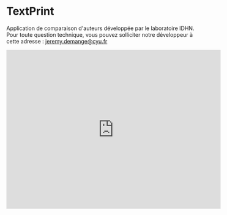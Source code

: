 # TextPrint

Application de comparaison d'auteurs développée par le laboratoire IDHN.
Pour toute question technique, vous pouvez solliciter notre développeur à cette adresse : jeremy.demange@cyu.fr

<iframe width="560" height="415" src="https://www.youtube.com/embed/9OZaoRDjRvs" frameborder="0" allow="accelerometer; autoplay; encrypted-media; gyroscope; picture-in-picture" allowfullscreen></iframe>
